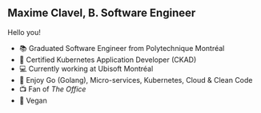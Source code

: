 ## Maxime Clavel, B. Software Engineer

Hello you!

- 📚 Graduated Software Engineer from Polytechnique Montréal
- 📃 Certified Kubernetes Application Developer (CKAD)
- 💻 Currently working at Ubisoft Montréal
- 🖤 Enjoy Go (Golang), Micro-services, Kubernetes, Cloud & Clean Code
- 📺 Fan of *The Office*
- 🌱 Vegan

